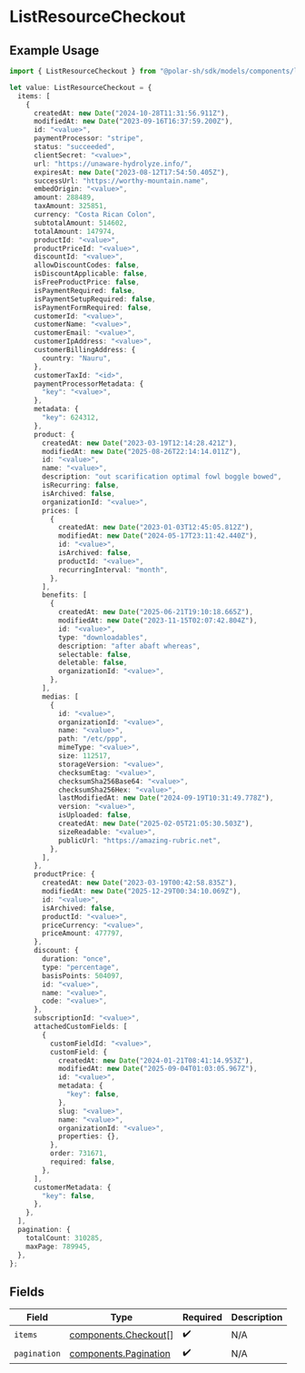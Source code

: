 # ListResourceCheckout

## Example Usage

```typescript
import { ListResourceCheckout } from "@polar-sh/sdk/models/components/listresourcecheckout.js";

let value: ListResourceCheckout = {
  items: [
    {
      createdAt: new Date("2024-10-28T11:31:56.911Z"),
      modifiedAt: new Date("2023-09-16T16:37:59.200Z"),
      id: "<value>",
      paymentProcessor: "stripe",
      status: "succeeded",
      clientSecret: "<value>",
      url: "https://unaware-hydrolyze.info/",
      expiresAt: new Date("2023-08-12T17:54:50.405Z"),
      successUrl: "https://worthy-mountain.name",
      embedOrigin: "<value>",
      amount: 288489,
      taxAmount: 325851,
      currency: "Costa Rican Colon",
      subtotalAmount: 514602,
      totalAmount: 147974,
      productId: "<value>",
      productPriceId: "<value>",
      discountId: "<value>",
      allowDiscountCodes: false,
      isDiscountApplicable: false,
      isFreeProductPrice: false,
      isPaymentRequired: false,
      isPaymentSetupRequired: false,
      isPaymentFormRequired: false,
      customerId: "<value>",
      customerName: "<value>",
      customerEmail: "<value>",
      customerIpAddress: "<value>",
      customerBillingAddress: {
        country: "Nauru",
      },
      customerTaxId: "<id>",
      paymentProcessorMetadata: {
        "key": "<value>",
      },
      metadata: {
        "key": 624312,
      },
      product: {
        createdAt: new Date("2023-03-19T12:14:28.421Z"),
        modifiedAt: new Date("2025-08-26T22:14:14.011Z"),
        id: "<value>",
        name: "<value>",
        description: "out scarification optimal fowl boggle bowed",
        isRecurring: false,
        isArchived: false,
        organizationId: "<value>",
        prices: [
          {
            createdAt: new Date("2023-01-03T12:45:05.812Z"),
            modifiedAt: new Date("2024-05-17T23:11:42.440Z"),
            id: "<value>",
            isArchived: false,
            productId: "<value>",
            recurringInterval: "month",
          },
        ],
        benefits: [
          {
            createdAt: new Date("2025-06-21T19:10:18.665Z"),
            modifiedAt: new Date("2023-11-15T02:07:42.804Z"),
            id: "<value>",
            type: "downloadables",
            description: "after abaft whereas",
            selectable: false,
            deletable: false,
            organizationId: "<value>",
          },
        ],
        medias: [
          {
            id: "<value>",
            organizationId: "<value>",
            name: "<value>",
            path: "/etc/ppp",
            mimeType: "<value>",
            size: 112517,
            storageVersion: "<value>",
            checksumEtag: "<value>",
            checksumSha256Base64: "<value>",
            checksumSha256Hex: "<value>",
            lastModifiedAt: new Date("2024-09-19T10:31:49.778Z"),
            version: "<value>",
            isUploaded: false,
            createdAt: new Date("2025-02-05T21:05:30.503Z"),
            sizeReadable: "<value>",
            publicUrl: "https://amazing-rubric.net",
          },
        ],
      },
      productPrice: {
        createdAt: new Date("2023-03-19T00:42:58.835Z"),
        modifiedAt: new Date("2025-12-29T00:34:10.069Z"),
        id: "<value>",
        isArchived: false,
        productId: "<value>",
        priceCurrency: "<value>",
        priceAmount: 477797,
      },
      discount: {
        duration: "once",
        type: "percentage",
        basisPoints: 504097,
        id: "<value>",
        name: "<value>",
        code: "<value>",
      },
      subscriptionId: "<value>",
      attachedCustomFields: [
        {
          customFieldId: "<value>",
          customField: {
            createdAt: new Date("2024-01-21T08:41:14.953Z"),
            modifiedAt: new Date("2025-09-04T01:03:05.967Z"),
            id: "<value>",
            metadata: {
              "key": false,
            },
            slug: "<value>",
            name: "<value>",
            organizationId: "<value>",
            properties: {},
          },
          order: 731671,
          required: false,
        },
      ],
      customerMetadata: {
        "key": false,
      },
    },
  ],
  pagination: {
    totalCount: 310285,
    maxPage: 789945,
  },
};
```

## Fields

| Field                                                          | Type                                                           | Required                                                       | Description                                                    |
| -------------------------------------------------------------- | -------------------------------------------------------------- | -------------------------------------------------------------- | -------------------------------------------------------------- |
| `items`                                                        | [components.Checkout](../../models/components/checkout.md)[]   | :heavy_check_mark:                                             | N/A                                                            |
| `pagination`                                                   | [components.Pagination](../../models/components/pagination.md) | :heavy_check_mark:                                             | N/A                                                            |